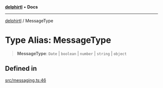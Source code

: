 [**delphirtl**](../README.md) • **Docs**

***

[delphirtl](../globals.md) / MessageType

# Type Alias: MessageType

> **MessageType**: `Date` \| `boolean` \| `number` \| `string` \| `object`

## Defined in

[src/messaging.ts:46](https://github.com/chuacw/delphirtl/blob/f3163e04bfe463ee73ae24dddcc0e3307d4e880a/src/messaging.ts#L46)
